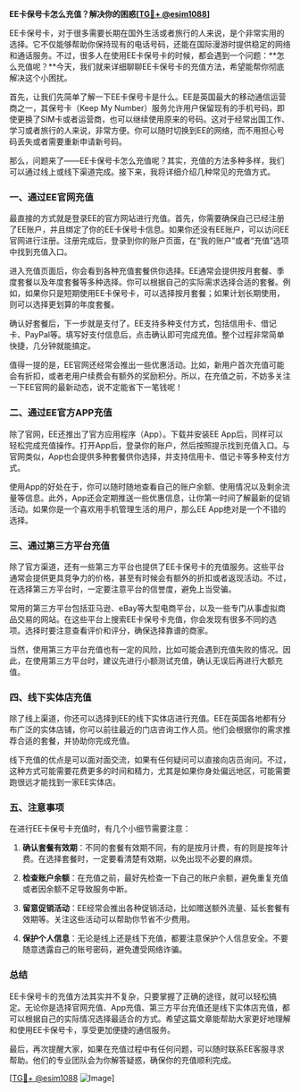 **EE卡保号卡怎么充值？解决你的困惑[[TG💪+ @esim1088](https://t.me/s/esim1088)]**

EE卡保号卡，对于很多需要长期在国外生活或者旅行的人来说，是个非常实用的选择。它不仅能够帮助你保持现有的电话号码，还能在国际漫游时提供稳定的网络和通话服务。不过，很多人在使用EE卡保号卡的时候，都会遇到一个问题：**怎么充值呢？**今天，我们就来详细聊聊EE卡保号卡的充值方法，希望能帮你彻底解决这个小困扰。

首先，让我们先简单了解一下EE卡保号卡是什么。EE是英国最大的移动通信运营商之一，其保号卡（Keep My Number）服务允许用户保留现有的手机号码，即使更换了SIM卡或者运营商，也可以继续使用原来的号码。这对于经常出国工作、学习或者旅行的人来说，非常方便。你可以随时切换到EE的网络，而不用担心号码丢失或者需要重新申请新号码。

那么，问题来了——EE卡保号卡怎么充值呢？其实，充值的方法多种多样，我们可以通过线上或线下渠道完成。接下来，我将详细介绍几种常见的充值方式。

### **一、通过EE官网充值**

最直接的方式就是登录EE的官方网站进行充值。首先，你需要确保自己已经注册了EE账户，并且绑定了你的EE卡保号卡信息。如果你还没有EE账户，可以访问EE官网进行注册。注册完成后，登录到你的账户页面，在“我的账户”或者“充值”选项中找到充值入口。

进入充值页面后，你会看到各种充值套餐供你选择。EE通常会提供按月套餐、季度套餐以及年度套餐等多种选择。你可以根据自己的实际需求选择合适的套餐。例如，如果你只是短期使用EE卡保号卡，可以选择按月套餐；如果计划长期使用，则可以选择更划算的年度套餐。

确认好套餐后，下一步就是支付了。EE支持多种支付方式，包括信用卡、借记卡、PayPal等。填写好支付信息后，点击确认即可完成充值。整个过程非常简单快捷，几分钟就能搞定。

值得一提的是，EE官网还经常会推出一些优惠活动。比如，新用户首次充值可能会有折扣，或者老用户续费会有额外的奖励积分。所以，在充值之前，不妨多关注一下EE官网的最新动态，说不定能省下一笔钱呢！

### **二、通过EE官方APP充值**

除了官网，EE还推出了官方应用程序（App）。下载并安装EE App后，同样可以轻松完成充值操作。打开App后，登录你的账户，然后按照提示找到充值入口。与官网类似，App也会提供多种套餐供你选择，并支持信用卡、借记卡等多种支付方式。

使用App的好处在于，你可以随时随地查看自己的账户余额、使用情况以及剩余流量等信息。此外，App还会定期推送一些优惠信息，让你第一时间了解最新的促销活动。如果你是一个喜欢用手机管理生活的用户，那么EE App绝对是一个不错的选择。

### **三、通过第三方平台充值**

除了官方渠道，还有一些第三方平台也提供了EE卡保号卡的充值服务。这些平台通常会提供更具竞争力的价格，甚至有时候会有额外的折扣或者返现活动。不过，在选择第三方平台时，一定要注意平台的信誉度，避免上当受骗。

常用的第三方平台包括亚马逊、eBay等大型电商平台，以及一些专门从事虚拟商品交易的网站。在这些平台上搜索EE卡保号卡充值，你会发现有很多不同的选项。选择时要注意查看评价和评分，确保选择靠谱的商家。

当然，使用第三方平台充值也有一定的风险，比如可能会遇到充值失败的情况。因此，在使用第三方平台时，建议先进行小额测试充值，确认无误后再进行大额充值。

### **四、线下实体店充值**

除了线上渠道，你还可以选择到EE的线下实体店进行充值。EE在英国各地都有分布广泛的实体店铺，你可以前往最近的门店咨询工作人员。他们会根据你的需求推荐合适的套餐，并协助你完成充值。

线下充值的优点是可以面对面交流，如果有任何疑问可以直接向店员询问。不过，这种方式可能需要花费更多的时间和精力，尤其是如果你身处偏远地区，可能需要跑很远才能找到一家EE实体店。

### **五、注意事项**

在进行EE卡保号卡充值时，有几个小细节需要注意：

1. **确认套餐有效期**：不同的套餐有效期不同，有的是按月计费，有的则是按年计费。在选择套餐时，一定要看清楚有效期，以免出现不必要的麻烦。
   
2. **检查账户余额**：在充值之前，最好先检查一下自己的账户余额，避免重复充值或者因余额不足导致服务中断。

3. **留意促销活动**：EE经常会推出各种促销活动，比如赠送额外流量、延长套餐有效期等。关注这些活动可以帮助你节省不少费用。

4. **保护个人信息**：无论是线上还是线下充值，都要注意保护个人信息安全。不要随意透露自己的账号密码，避免遭受网络诈骗。

### **总结**

EE卡保号卡的充值方法其实并不复杂，只要掌握了正确的途径，就可以轻松搞定。无论你是选择官网充值、App充值、第三方平台充值还是线下实体店充值，都可以根据自己的实际情况选择最适合的方式。希望这篇文章能帮助大家更好地理解和使用EE卡保号卡，享受更加便捷的通信服务。

最后，再次提醒大家，如果在充值过程中有任何问题，可以随时联系EE客服寻求帮助。他们的专业团队会为你解答疑惑，确保你的充值顺利完成。

[[TG💪+ @esim1088](https://t.me/s/esim1088) ![Image](https://i.postimg.cc/4NQfJmqS/Snipaste-2025-05-13-00-14-12.png)]
